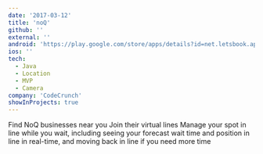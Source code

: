 ```yaml
---
date: '2017-03-12'
title: 'noQ'
github: ''
external: ''
android: 'https://play.google.com/store/apps/details?id=net.letsbook.app.cc'
ios: ''
tech:
  - Java
  - Location
  - MVP
  - Camera
company: 'CodeCrunch'
showInProjects: true
---
```


Find NoQ businesses near you
Join their virtual lines
Manage your spot in line while you wait, including seeing your forecast wait time and position in line in real-time, and moving back in line if you need more time
